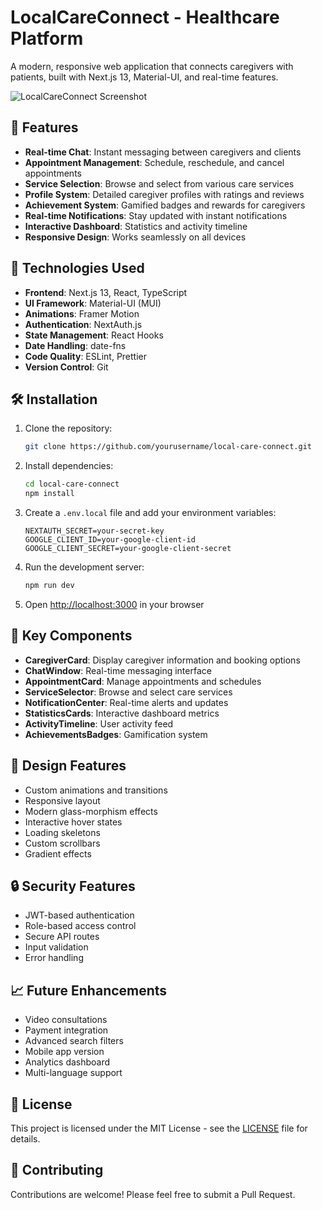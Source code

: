 # LocalCareConnect - Healthcare Platform

A modern, responsive web application that connects caregivers with patients, built with Next.js 13, Material-UI, and real-time features.

![LocalCareConnect Screenshot](./public/screenshot.png)

## 🌟 Features

- **Real-time Chat**: Instant messaging between caregivers and clients
- **Appointment Management**: Schedule, reschedule, and cancel appointments
- **Service Selection**: Browse and select from various care services
- **Profile System**: Detailed caregiver profiles with ratings and reviews
- **Achievement System**: Gamified badges and rewards for caregivers
- **Real-time Notifications**: Stay updated with instant notifications
- **Interactive Dashboard**: Statistics and activity timeline
- **Responsive Design**: Works seamlessly on all devices

## 🚀 Technologies Used

- **Frontend**: Next.js 13, React, TypeScript
- **UI Framework**: Material-UI (MUI)
- **Animations**: Framer Motion
- **Authentication**: NextAuth.js
- **State Management**: React Hooks
- **Date Handling**: date-fns
- **Code Quality**: ESLint, Prettier
- **Version Control**: Git

## 🛠️ Installation

1. Clone the repository:
   ```bash
   git clone https://github.com/yourusername/local-care-connect.git
   ```

2. Install dependencies:
   ```bash
   cd local-care-connect
   npm install
   ```

3. Create a `.env.local` file and add your environment variables:
   ```env
   NEXTAUTH_SECRET=your-secret-key
   GOOGLE_CLIENT_ID=your-google-client-id
   GOOGLE_CLIENT_SECRET=your-google-client-secret
   ```

4. Run the development server:
   ```bash
   npm run dev
   ```

5. Open [http://localhost:3000](http://localhost:3000) in your browser

## 📱 Key Components

- **CaregiverCard**: Display caregiver information and booking options
- **ChatWindow**: Real-time messaging interface
- **AppointmentCard**: Manage appointments and schedules
- **ServiceSelector**: Browse and select care services
- **NotificationCenter**: Real-time alerts and updates
- **StatisticsCards**: Interactive dashboard metrics
- **ActivityTimeline**: User activity feed
- **AchievementsBadges**: Gamification system

## 🎨 Design Features

- Custom animations and transitions
- Responsive layout
- Modern glass-morphism effects
- Interactive hover states
- Loading skeletons
- Custom scrollbars
- Gradient effects

## 🔒 Security Features

- JWT-based authentication
- Role-based access control
- Secure API routes
- Input validation
- Error handling

## 📈 Future Enhancements

- Video consultations
- Payment integration
- Advanced search filters
- Mobile app version
- Analytics dashboard
- Multi-language support

## 📝 License

This project is licensed under the MIT License - see the [LICENSE](LICENSE) file for details.

## 🤝 Contributing

Contributions are welcome! Please feel free to submit a Pull Request.
